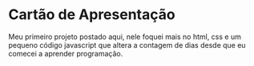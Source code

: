 # Cartão de Apresentação

Meu primeiro projeto postado aqui, nele foquei mais no html, css e um pequeno código javascript
que altera a contagem de dias desde que eu comecei a aprender programação.
